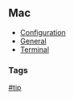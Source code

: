 ## Mac

- [Configuration](configuration/configuration.md)
- [General](general/general.md)
- [Terminal](terminal/terminal.md)

### Tags
[#tip](../tips.md)